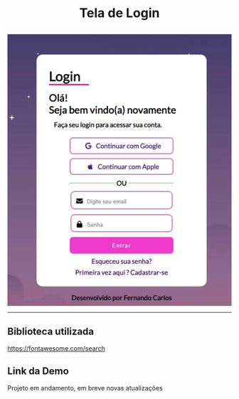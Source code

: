 # <p align="center">Tela de Login</p>

<div align="center"> 
 <img align="center" src="imgs/demo-image.jpg">
</div>

___

## Biblioteca utilizada 
https://fontawesome.com/search

## Link da Demo

 <p>Projeto em andamento, em breve novas atualizações</p